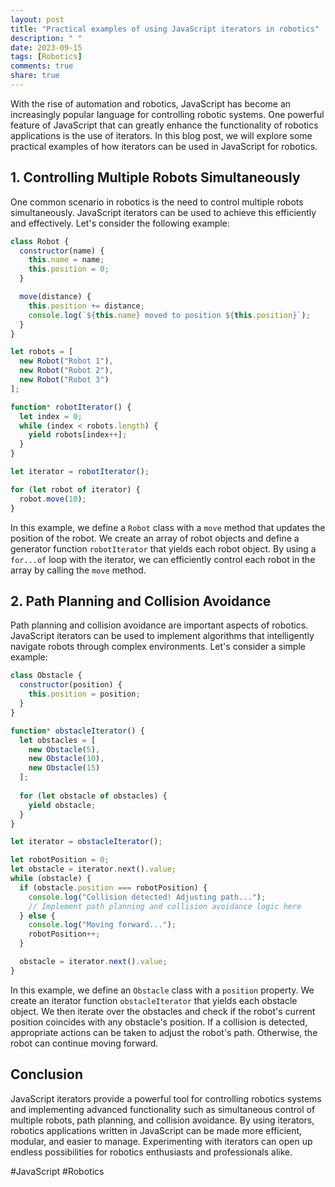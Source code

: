 ```yaml
---
layout: post
title: "Practical examples of using JavaScript iterators in robotics"
description: " "
date: 2023-09-15
tags: [Robotics]
comments: true
share: true
---
```


With the rise of automation and robotics, JavaScript has become an increasingly popular language for controlling robotic systems. One powerful feature of JavaScript that can greatly enhance the functionality of robotics applications is the use of iterators. In this blog post, we will explore some practical examples of how iterators can be used in JavaScript for robotics.

## 1. Controlling Multiple Robots Simultaneously

One common scenario in robotics is the need to control multiple robots simultaneously. JavaScript iterators can be used to achieve this efficiently and effectively. Let's consider the following example:

```javascript
class Robot {
  constructor(name) {
    this.name = name;
    this.position = 0;
  }

  move(distance) {
    this.position += distance;
    console.log(`${this.name} moved to position ${this.position}`);
  }
}

let robots = [
  new Robot("Robot 1"),
  new Robot("Robot 2"),
  new Robot("Robot 3")
];

function* robotIterator() {
  let index = 0;
  while (index < robots.length) {
    yield robots[index++];
  }
}

let iterator = robotIterator();

for (let robot of iterator) {
  robot.move(10);
}
```

In this example, we define a `Robot` class with a `move` method that updates the position of the robot. We create an array of robot objects and define a generator function `robotIterator` that yields each robot object. By using a `for...of` loop with the iterator, we can efficiently control each robot in the array by calling the `move` method.

## 2. Path Planning and Collision Avoidance

Path planning and collision avoidance are important aspects of robotics. JavaScript iterators can be used to implement algorithms that intelligently navigate robots through complex environments. Let's consider a simple example:

```javascript
class Obstacle {
  constructor(position) {
    this.position = position;
  }
}

function* obstacleIterator() {
  let obstacles = [
    new Obstacle(5),
    new Obstacle(10),
    new Obstacle(15)
  ];
  
  for (let obstacle of obstacles) {
    yield obstacle;
  }
}

let iterator = obstacleIterator();

let robotPosition = 0;
let obstacle = iterator.next().value;
while (obstacle) {
  if (obstacle.position === robotPosition) {
    console.log("Collision detected! Adjusting path...");
    // Implement path planning and collision avoidance logic here
  } else {
    console.log("Moving forward...");
    robotPosition++;
  }

  obstacle = iterator.next().value;
}
```

In this example, we define an `Obstacle` class with a `position` property. We create an iterator function `obstacleIterator` that yields each obstacle object. We then iterate over the obstacles and check if the robot's current position coincides with any obstacle's position. If a collision is detected, appropriate actions can be taken to adjust the robot's path. Otherwise, the robot can continue moving forward.

## Conclusion

JavaScript iterators provide a powerful tool for controlling robotics systems and implementing advanced functionality such as simultaneous control of multiple robots, path planning, and collision avoidance. By using iterators, robotics applications written in JavaScript can be made more efficient, modular, and easier to manage. Experimenting with iterators can open up endless possibilities for robotics enthusiasts and professionals alike.

#JavaScript #Robotics